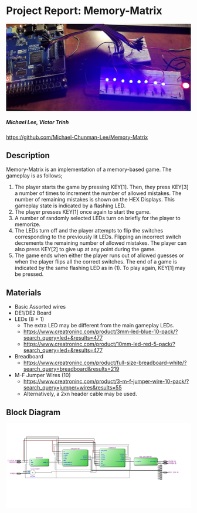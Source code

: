 
# __Project Report: Memory-Matrix__

<img src="pics/mem.jpg">

##### Michael Lee, Victor Trinh <br>

https://github.com/Michael-Chunman-Lee/Memory-Matrix <br>

## Description
Memory-Matrix is an implementation of a memory-based game. The gameplay is as
follows;
1. The player starts the game by pressing KEY[1]. Then, they press KEY[3] a number of times
to increment the number of allowed mistakes. The number of remaining mistakes is
shown on the HEX Displays. This gameplay state is indicated by a flashing LED.
2. The player presses KEY[1] once again to start the game.
3. A number of randomly selected LEDs turn on briefly for the player to memorize.
4. The LEDs turn off and the player attempts to flip the switches corresponding to
the previously lit LEDs. Flipping an incorrect switch decrements the remaining
number of allowed mistakes. The player can also press KEY[2] to give up at any point during the game.
1. The game ends when either the player runs out of allowed
guesses or when the player flips all the correct switches. The end of a game is
indicated by the same flashing LED as in (1). To play again, KEY[1] may be pressed.

## Materials
* Basic Assorted wires
* DE1/DE2 Board
* LEDs (8 + 1)
  * The extra LED may be different from the main gameplay LEDs.
  * https://www.creatroninc.com/product/3mm-led-blue-10-pack/?search_query=led+&results=477
  * https://www.creatroninc.com/product/10mm-led-red-5-pack/?search_query=led+&results=477
* Breadboard
  * https://www.creatroninc.com/product/full-size-breadboard-white/?search_query=breadboard&results=219
* M-F Jumper Wires (10)
  * https://www.creatroninc.com/product/3-m-f-jumper-wire-10-pack/?search_query=jumper+wires&results=55   
  * Alternatively, a 2xn header cable may be used.

## Block Diagram
<img src="pics/block_diagram.png">
